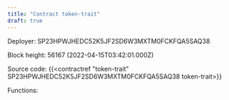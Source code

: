 ```yaml
---
title: "Contract token-trait"
draft: true
---
```

Deployer: SP23HPWJHEDC52K5JF2SD6W3MXTM0FCKFQA5SAQ38


 



Block height: 56167 (2022-04-15T03:42:01.000Z)

Source code: {{<contractref "token-trait" SP23HPWJHEDC52K5JF2SD6W3MXTM0FCKFQA5SAQ38 token-trait>}}

Functions:


